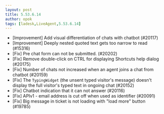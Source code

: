 ```yaml
---
layout: post
title: 5.53.6.14
author: opok
tags: [ladesk,LiveAgent,5.53.6.14]
---
```

- [Improvement] Add visual differentiation of chats with chatbot (#20117)
- [Improvement] Deeply nested quoted text gets too narrow to read (#15316)
- [Fix] Pre chat form can not be submitted. (#20202)
- [Fix] Remove double-click on CTRL for displaying Shortcuts help dialog (#20175)
- [Fix] Number of chats not increased when an agent joins a chat from chatbot (#20159)
- [Fix] The `TypingWidget` (the unsent typed visitor's message) doesn't display the full visitor's typed text in ongoing chat (#20152)
- [Fix] Chatbot indication that it can not answer (#20116)
- [Fix] APIv1 - email address is cut off when used as identifier (#20091)
- [Fix] Big message in ticket is not loading with "load more" button (#19785)